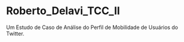 # Roberto_Delavi_TCC_II
Um Estudo de Caso de Análise do Perfil de Mobilidade de Usuários do Twitter.
